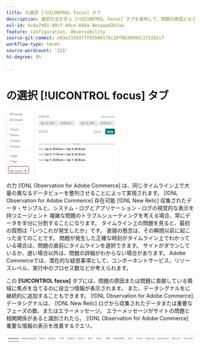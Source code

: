 ```yaml
---
title: の選択 [!UICONTROL focus] タブ
description: 選択方法を学ぶ [!UICONTROL focus] タブを使用して、問題の原因となる領域を確認します。
exl-id: 6c0a7d81-09cf-49ce-888a-9ecaaad2b7ae
feature: Configuration, Observability
source-git-commit: e83e2359377f03506178c28f8b30993c172282c7
workflow-type: tm+mt
source-wordcount: '221'
ht-degree: 0%

---
```


# の選択 [!UICONTROL focus] タブ

![フォーカスタブの選択](../../assets/tools/observation-for-adobe-commerce/choosing-the-focus-tabs-1.jpg)

の力 [!DNL Observation for Adobe Commerce] は、同じタイムライン上で大量の異なるデータビューを整列させることによって実現されます。 [!DNL Observation for Adobe Commerce] 存在可能 [!DNL New Relic] 収集されたデータ・サンプルと、システム・ログとアプリケーション・ログの視覚的な表示を持つエージェント 複雑な問題のトラブルシューティングを考える場合、常にデータを半分に分割することになります。 タイムライン上の問題を見ると、最初の質問は「いつこれが発生したか」です。 直接の懸念は、その瞬間以前に起こった全てのことです。 問題が発生した正確な時刻がタイムライン上でわかっている場合は、問題の直前にタイムラインを選択できます。 サイトがダウンしているか、遅い場合以外は、問題の詳細がわからない場合があります。 Adobe Commerceでは、潜在的な疑惑事項として、コンポーネントサービス、リソースレベル、実行中のプロセス数などが考えられます。

この **[!UICONTROL focus]** タブには、問題の原因または問題に貢献している領域に焦点を当てるのに役立つ情報が表示されます。 また、データシグナルをに継続的に追加することもできます。 [!DNL Observation for Adobe Commerce]. データシグナルは、 [!DNL New Relic] ログから収集されたデータまたは重要なフェーズの数、またはエラーメッセージ。 エラーメッセージがサイトの問題と相関関係があると識別されたら、 [!DNL Observation for Adobe Commerce] 重要な情報の表示を改善するクエリ。

![フォーカスタブの選択](../../assets/tools/observation-for-adobe-commerce/choosing-the-focus-tabs-2.jpeg)
